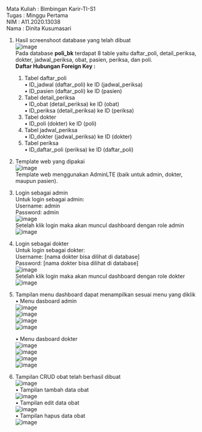 Mata Kuliah  : Bimbingan Karir-TI-S1 <br />
Tugas        : Minggu Pertama <br />
NIM          : A11.2020.13038 <br />
Nama         : Dinita Kusumasari <br />


1. Hasil screenshoot database yang telah dibuat <br />
   ![image](https://github.com/atDnK/Poliklinik/assets/89030992/356fe954-64f0-47aa-b23b-a9c1660e663f) <br />
   Pada database **poli_bk** terdapat 8 table yaitu daftar_poli, detail_periksa, dokter, jadwal_periksa, obat, pasien, periksa, dan poli. <br />
   **Daftar Hubungan Foreign Key :** <br />
   1.	Tabel daftar_poli <br />
      •	ID_jadwal (daftar_poli) ke ID (jadwal_periksa) <br />
     	•	ID_pasien (daftar_poli) ke ID (pasien) <br />
   2.	Tabel detail_periksa <br />
      •	ID_obat (detail_periksa) ke ID (obat) <br />
     	•	ID_periksa (detail_periksa) ke ID (periksa) <br />
   3.	Tabel dokter <br />
      •	ID_poli (dokter) ke ID (poli) <br />
   4.	Tabel jadwal_periksa <br />
      •	ID_dokter (jadwal_periksa) ke ID (dokter) <br />
   5.	Tabel periksa <br />
      •	ID_daftar_poli (periksa) ke ID (daftar_poli) <br />

2. Template web yang dipakai <br />
   ![image](https://github.com/atDnK/Poliklinik/assets/89030992/77c3d4c1-67fa-4ae1-b691-c0d69b5c63c2) <br />
   Template web menggunakan AdminLTE (baik untuk admin, dokter, maupun pasien). <br />

3. Login sebagai admin <br />
   Untuk login sebagai admin: <br />
   Username: admin <br />
   Password: admin <br />
   ![image](https://github.com/atDnK/Poliklinik/assets/89030992/f9b59644-aade-4aef-ad7c-af1771ce8b42) <br />
   Setelah klik login maka akan muncul dashboard dengan role admin <br />
   ![image](https://github.com/atDnK/Poliklinik/assets/89030992/61039ffe-06e0-438c-a7b9-8037ef7260d3) <br />

4. Login sebagai dokter <br />
   Untuk login sebagai dokter: <br />
   Username: [nama dokter bisa dilihat di database] <br />
   Password: [nama dokter bisa dilihat di database] <br />
   ![image](https://github.com/atDnK/Poliklinik/assets/89030992/7d5a0734-9314-407b-b211-59ea34bc20e6) <br />
   Setelah klik login maka akan muncul dashboard dengan role dokter <br />
   ![image](https://github.com/atDnK/Poliklinik/assets/89030992/3531118a-8554-46d4-b7f1-dab8e43ec946) <br />

5. Tampilan menu dashboard dapat menampilkan sesuai menu yang diklik <br />
   • Menu dasboard admin <br />
     ![image](https://github.com/atDnK/Poliklinik/assets/89030992/95435fae-e957-40de-8f9f-f94b58c3bb0b) <br />
     ![image](https://github.com/atDnK/Poliklinik/assets/89030992/6bdd75a2-f9e0-4e00-87a6-3edd50e4bb7c) <br />
     ![image](https://github.com/atDnK/Poliklinik/assets/89030992/aac24900-cbe7-49ac-9e7d-3f59654b111f) <br />
     ![image](https://github.com/atDnK/Poliklinik/assets/89030992/a87a4f28-4fe4-4319-b201-004e2f8357b9) <br />
   
   • Menu dasboard dokter <br />
     ![image](https://github.com/atDnK/Poliklinik/assets/89030992/778e2e4f-e30f-4528-9aaf-163785d78bd6) <br />
     ![image](https://github.com/atDnK/Poliklinik/assets/89030992/26eb6bf2-e12a-4a31-bf6f-ee831b3382d4) <br />
     ![image](https://github.com/atDnK/Poliklinik/assets/89030992/8a40364e-6dbd-48f2-adef-9b12df5c3201) <br />
     ![image](https://github.com/atDnK/Poliklinik/assets/89030992/6ebab020-e065-410c-823f-1b217365f6c1) <br />

6. Tampilan CRUD obat telah berhasil dibuat <br />
   ![image](https://github.com/atDnK/Poliklinik/assets/89030992/26eb6bf2-e12a-4a31-bf6f-ee831b3382d4) <br />
   • Tampilan tambah data obat <br />
     ![image](https://github.com/atDnK/Poliklinik/assets/89030992/6381ce62-0454-4e5a-b846-ee9c23599500) <br />
   • Tampilan edit data obat <br />
     ![image](https://github.com/atDnK/Poliklinik/assets/89030992/05266886-729f-4329-9324-1ace5e0dc407) <br />
   • Tampilan hapus data obat <br />
     ![image](https://github.com/atDnK/Poliklinik/assets/89030992/23b0d1f3-1ccf-457e-a3a8-bb6626f61682) <br />

   
    




   
   



   
  
